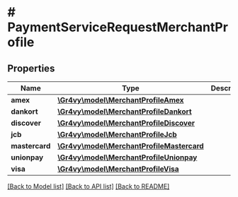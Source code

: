 # # PaymentServiceRequestMerchantProfile

## Properties

Name | Type | Description | Notes
------------ | ------------- | ------------- | -------------
**amex** | [**\Gr4vy\model\MerchantProfileAmex**](MerchantProfileAmex.md) |  | [optional]
**dankort** | [**\Gr4vy\model\MerchantProfileDankort**](MerchantProfileDankort.md) |  | [optional]
**discover** | [**\Gr4vy\model\MerchantProfileDiscover**](MerchantProfileDiscover.md) |  | [optional]
**jcb** | [**\Gr4vy\model\MerchantProfileJcb**](MerchantProfileJcb.md) |  | [optional]
**mastercard** | [**\Gr4vy\model\MerchantProfileMastercard**](MerchantProfileMastercard.md) |  | [optional]
**unionpay** | [**\Gr4vy\model\MerchantProfileUnionpay**](MerchantProfileUnionpay.md) |  | [optional]
**visa** | [**\Gr4vy\model\MerchantProfileVisa**](MerchantProfileVisa.md) |  | [optional]

[[Back to Model list]](../../README.md#models) [[Back to API list]](../../README.md#endpoints) [[Back to README]](../../README.md)
